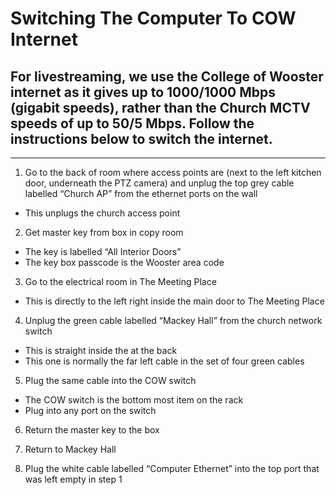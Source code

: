 # Switching The Computer To COW Internet
For livestreaming, we use the College of Wooster internet as it gives up to 1000/1000 Mbps (gigabit speeds), rather than the Church MCTV speeds of up to 50/5 Mbps. Follow the instructions below to switch the internet.
---
---
1.	Go to the back of room where access points are (next to the left kitchen door, underneath the PTZ camera) and unplug the top grey cable labelled “Church AP” from the ethernet ports on the wall
 - This unplugs the church access point

2. Get master key from box in copy room
 - The key is labelled “All Interior Doors”
 - The key box passcode is the Wooster area code

3. Go to the electrical room in The Meeting Place
 - This is directly to the left right inside the main door to The Meeting Place

4. Unplug the green cable labelled “Mackey Hall” from the church network switch
 - This is straight inside the at the back
 - This one is normally the far left cable in the set of four green cables

5.	Plug the same cable into the COW switch
 - The COW switch is the bottom most item on the rack
 - Plug into any port on the switch
 
6.	Return the master key to the box

7. Return to Mackey Hall

8.	Plug the white cable labelled “Computer Ethernet” into the top port that was left empty in step 1
